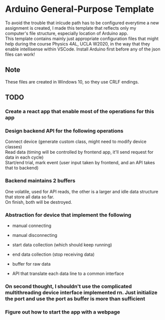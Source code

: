 # Arduino General-Purpose Template  

To avoid the trouble that inlcude path has to be configured everytime a new assignment is created, I made this template that reflects only my computer's file structure, especially location of Arduino app.  
This template contains mainly just appropriate configuration files that might help during the course Physics 4AL, UCLA W2020, in the way that they enable intellisense within VSCode. Install Arduino first before any of the json files can work!  

## Note

These files are created in Windows 10, so they use CRLF endings.  

## TODO

### Create a react app that enable most of the operations for this app

### Design backend API for the following operations

Connect device (generate custom class, might need to modify device classes)  
Read data (timing will be controlled by frontend app, it'll send request for data in each cycle)  
Start/end trial, mark event (user input taken by frontend, and an API takes that to backend)  

### Backend maintains 2 buffers

One volatile, used for API reads, the other is a larger and idle data structure that store all data so far.  
On finish, both will be destroyed.  

### Abstraction for device that implement the following

* manual connecting

* manual disconnecting

* start data collection (which should keep running)

* end data collection (stop receiving data)

* buffer for raw data

* API that translate each data line to a common interface

### On second thought, I shouldn't use the complicated multithreading device interface implemented rn. Just initialize the port and use the port as buffer is more than sufficient

### Figure out how to start the app with a webpage
